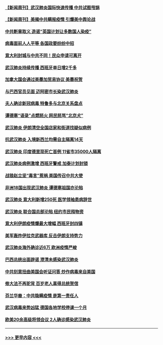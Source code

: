 #### [【新闻周刊】武汉肺炎国际快速传播 中共试图甩锅](../pages/prog202/a102799845.md?t=03150831) 
#### [【新闻周刊】美揭中共瞒报疫情  引爆美中舆论战](../pages/prog202/a102799836.md?t=03150831) 
#### [中共断章取义 造谣“英国计划让多数国人染疫”](../pages/prog202/a102799810.md?t=03150831) 
#### [病毒面前人人平等 各国政要纷纷中招](../pages/prog202/a102799720.md?t=03150831) 
#### [意大利封城与中共不同！民众申请可离开](../pages/prog202/a102799706.md?t=03150831) 
#### [武汉肺炎持续传播 西班牙单日增2千多](../pages/prog202/a102799649.md?t=03150831) 
#### [加拿大国会通过美墨加贸易协议  美墨祝贺](../pages/prog202/a102799636.md?t=03150831) 
#### [与巴西官员见面 迈阿密市长染武汉肺炎](../pages/prog202/a102799484.md?t=03150831) 
#### [夫人确诊新冠病毒 特鲁多与北京关系盘点](../pages/prog202/a102799474.md?t=03150831) 
#### [谭德塞“语录”点燃怒火 网民怒骂“北京犬”](../pages/prog202/a102799480.md?t=03150831) 
#### [武汉肺炎 伊朗清空全国店家和街道找疑似病例](../pages/prog202/a102799451.md?t=03150831) 
#### [抗武汉肺炎 入境新西兰均需自主隔离14天](../pages/prog202/a102799406.md?t=03150831) 
#### [武汉肺炎 印度德里现死亡首例 11省市35000人隔离](../pages/prog202/a102799379.md?t=03150831) 
#### [武汉肺炎病例激增 西班牙警戒 加泰计划封锁](../pages/prog202/a102799338.md?t=03150831) 
#### [战狼赵立坚“毒言”惹祸 美国传召中共大使](../pages/prog202/a102799314.md?t=03150831) 
#### [非洲18国出现武汉肺炎 谭德塞祖国亦沦陷](../pages/prog202/a102799302.md?t=03150831) 
#### [武汉肺炎 意大利新增250死 医学领袖患病辞世](../pages/prog202/a102799253.md?t=03150831) 
#### [武汉肺炎 联合国总部沦陷 纽约市民囤物资](../pages/prog202/a102799239.md?t=03150831) 
#### [意大利伊朗疫情爆最大增幅 西班牙封四镇](../pages/prog202/a102798969.md?t=03150831) 
#### [美军轰炸伊拉克武器库 反击伊朗支持势力](../pages/prog202/a102799127.md?t=03150831) 
#### [武汉肺炎海外确诊近6万 欧洲疫情严峻](../pages/prog202/a102799147.md?t=03150831) 
#### [巴西总统出面辟谣  澄清未感染武汉肺炎](../pages/prog202/a102799066.md?t=03150831) 
#### [中共刻意扭曲美国会听证问答 炒作病毒来自美国](../pages/prog202/a102799022.md?t=03150831) 
#### [修大法不再驼背 百岁老人喜得总统贺信](../pages/prog202/a102799026.md?t=03150831) 
#### [芬兰华裔：中共隐瞒疫情 是第一责任人](../pages/prog202/a102798951.md?t=03150831) 
#### [武汉病毒来势凶猛 德国各地学校停课一个月](../pages/prog202/a102798978.md?t=03150831) 
#### [欧美20余高级将领会议 2人确诊感染武汉肺炎](../pages/prog202/a102798930.md?t=03150831) 

----
#### [ >>> 更早内容 <<< ](../indexes/prog202-earlier.md)
